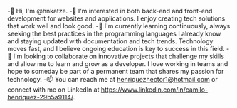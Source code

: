 -👋 Hi, I'm @hnkatze.
-👀 I'm interested in both back-end and front-end development for websites and applications. I enjoy creating tech solutions that work well and look good.
-🌱 I'm currently learning continuously, always seeking the best practices in the programming languages I already know and staying updated with documentation and tech trends. Technology moves fast, and I believe ongoing education is key to success in this field.
-💞️ I'm looking to collaborate on innovative projects that challenge my skills and allow me to learn and grow as a developer. I love working in teams and hope to someday be part of a permanent team that shares my passion for technology.
-📫 You can reach me at henriquezhector1@hotmail.com or connect with me on LinkedIn at https://www.linkedin.com/in/camilo-henriquez-29b5a9114/.

